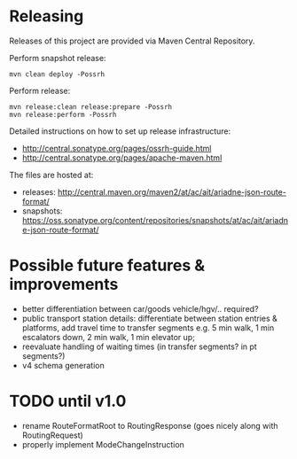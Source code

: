 # Releasing
Releases of this project are provided via Maven Central Repository.

Perform snapshot release:

    mvn clean deploy -Possrh
    
Perform release:

    mvn release:clean release:prepare -Possrh
    mvn release:perform -Possrh

Detailed instructions on how to set up release infrastructure:
- http://central.sonatype.org/pages/ossrh-guide.html
- http://central.sonatype.org/pages/apache-maven.html

The files are hosted at:
- releases: http://central.maven.org/maven2/at/ac/ait/ariadne-json-route-format/
- snapshots: https://oss.sonatype.org/content/repositories/snapshots/at/ac/ait/ariadne-json-route-format/

# Possible future features & improvements
- better differentiation between car/goods vehicle/hgv/.. required?
- public transport station details: differentiate between station entries & platforms, add travel time to transfer segments e.g. 5 min walk, 1 min escalators down, 2 min walk, 1 min elevator up;
- reevaluate handling of waiting times (in transfer segments? in pt segments?)
- v4 schema generation

# TODO until v1.0
- rename RouteFormatRoot to RoutingResponse (goes nicely along with RoutingRequest)
- properly implement ModeChangeInstruction 